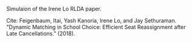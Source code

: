 
Simulaion of the Irene Lo RLDA paper.

Cite: Feigenbaum, Itai, Yash Kanoria, Irene Lo, and Jay Sethuraman. "Dynamic Matching in School Choice: Efficient Seat Reassignment after Late Cancellations." (2018).
